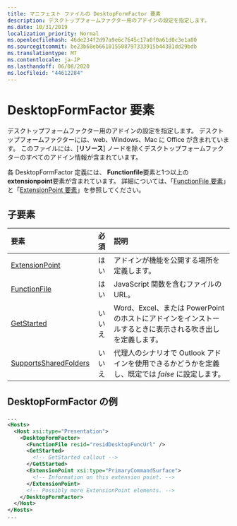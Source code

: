 ```yaml
---
title: マニフェスト ファイルの DesktopFormFactor 要素
description: デスクトップフォームファクター用のアドインの設定を指定します。
ms.date: 10/31/2019
localization_priority: Normal
ms.openlocfilehash: 46de234f2d97a9e6c7645c17a0f0a61d0c3e1a80
ms.sourcegitcommit: be23b68eb661015508797333915b44381dd29bdb
ms.translationtype: MT
ms.contentlocale: ja-JP
ms.lasthandoff: 06/08/2020
ms.locfileid: "44612284"
---
```

# <a name="desktopformfactor-element"></a>DesktopFormFactor 要素

デスクトップフォームファクター用のアドインの設定を指定します。 デスクトップフォームファクターには、web、Windows、Mac に Office が含まれています。 このファイルには、[**リソース**] ノードを除くデスクトップフォームファクターのすべてのアドイン情報が含まれています。

各 DesktopFormFactor 定義には、 **Functionfile**要素と1つ以上の**extensionpoint**要素が含まれています。 詳細については、「[FunctionFile 要素](functionfile.md)」と「[ExtensionPoint 要素](extensionpoint.md)」を参照してください。

## <a name="child-elements"></a>子要素

| 要素                               | 必須 | 説明  |
|:--------------------------------------|:--------:|:-------------|
| [ExtensionPoint](extensionpoint.md)   | はい      | アドインが機能を公開する場所を定義します。 |
| [FunctionFile](functionfile.md)       | はい      | JavaScript 関数を含むファイルの URL。|
| [GetStarted](getstarted.md)           | いいえ       | Word、Excel、または PowerPoint のホストにアドインをインストールするときに表示される吹き出しを定義します。 |
| [SupportsSharedFolders](supportssharedfolders.md) | いいえ | 代理人のシナリオで Outlook アドインを使用できるかどうかを定義し、既定では *false* に設定します。 |

## <a name="desktopformfactor-example"></a>DesktopFormFactor の例

```xml
...
<Hosts>
  <Host xsi:type="Presentation">
    <DesktopFormFactor>
      <FunctionFile resid="residDesktopFuncUrl" />
      <GetStarted>
        <!-- GetStarted callout -->
      </GetStarted>
      <ExtensionPoint xsi:type="PrimaryCommandSurface">
        <!-- Information on this extension point. -->
      </ExtensionPoint>
      <!-- Possibly more ExtensionPoint elements. -->
    </DesktopFormFactor>
  </Host>
</Hosts>
...
```
